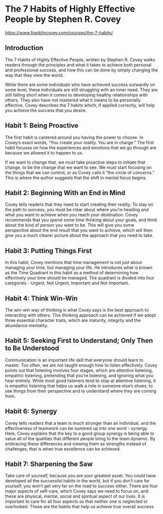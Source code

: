 # The 7 Habits of Highly Effective People by Stephen R. Covey

https://www.franklincovey.com/courses/the-7-habits/


## Introduction

The 7 Habits of Highly Effective People, written by Stephen R. Covey walks readers through the principles and what it takes to achieve both personal and professional success, and how this can be done by simply changing the way that they view the world.

While there are some individuals who have achieved success outwardly on some level, these individuals are still struggling with an inner need. They are still falling short when it comes to developing healthy relationships with others. They also have not mastered what it means to be personally effective. Covey describes the 7 habits which, if applied correctly, will help you achieve the success that you desire.


## Habit 1: Being Proactive

The first habit is cantered around you having the power to choose. In Covey’s exact words, “You create your reality. You are in charge.”  The first habit focuses on how the experiences and emotions that we go through are because we allowed it to happen to us.

If we want to change that, we must take proactive steps to initiate that change, to be the change that we want to see. We must start focusing on the things that we can control, or as Covey calls it “the circle of concerns.” This is where the author suggests that the shift in mental focus begins.


## Habit 2: Beginning With an End in Mind

Covey tells readers that they need to start creating their reality. To stay on the path to success, you must be clear about where you’re heading and what you want to achieve when you reach your destination. Covey recommends that you spend some time thinking about your goals, and think about the kind of person you want to be. This will give you some perspective about the end result that you want to achieve, which will then give you a much clearer picture about the approach that you need to take.


## Habit 3: Putting Things First

In this habit, Covey mentions that time management is not just about managing your time, but managing your life. He introduces what is known as the Time Quadrant in this habit as a method of determining how effectively your time should be managed. The quadrant is divided into four categories - Urgent, Not Urgent, Important and Not Important.


## Habit 4: Think Win-Win

The win-win way of thinking is what Covey says is the best approach to interacting with others. This thinking approach can be achieved if we adopt three essential character traits, which are maturity, integrity and the abundance mentality.


## Habit 5: Seeking First to Understand; Only Then to Be Understood

Communication is an important life skill that everyone should learn to master. Too often, we are not taught enough how to listen effectively. Covey points out that listening involves four stages, which are attentive listening, empathic listening, pretending that you’re listening, and ignoring what you hear entirely. While most good listeners tend to stop at attentive listening, it is empathic listening that helps us walk a mile in someone else’s shoes; to see things from their perspective and to understand where they are coming from.


## Habit 6: Synergy

Covey tells readers that a team is much stronger than an individual, and the effectiveness of teamwork can be summed up into one word - synergy. Here, Covey explains that the key to a good group synergy is being able to value all of the qualities that different people bring to the team dynamic. By embracing these differences and viewing them as strengths instead of challenges, that is when true excellence can be achieved.


## Habit 7: Sharpening the Saw

Take care of yourself, because you are your greatest asset. You could have developed all the successful habits in the world, but if you don’t care for yourself, you won’t get very far on the road to success either. There are four major aspects of self-care, which Covey says we need to focus on, and these are physical, mental, social and spiritual aspect of our lives. It is important to care for all four aspects so that neither one is neglected or overlooked. These are the habits that help us achieve true overall success.

